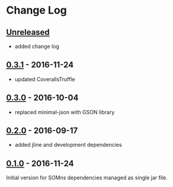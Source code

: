 # Change Log

## [Unreleased]

 - added change log

## [0.3.1] - 2016-11-24

 - updated CoverallsTruffle

## [0.3.0] - 2016-10-04

 - replaced minimal-json with GSON library
 
## [0.2.0] - 2016-09-17

 - added jline and development dependencies

## [0.1.0] - 2016-11-24

Initial version for SOMns dependencies managed as single jar file.

[Unreleased]: https://github.com/smarr/SOMns-deps/compare/89756ed242d92138ee0bfa1c575f201d26d91bba...HEAD
[0.3.1]: https://github.com/smarr/SOMns-deps/compare/5b07163970739ed4f5f2d1f733a80a65d1c123ae...89756ed242d92138ee0bfa1c575f201d26d91bba
[0.3.0]: https://github.com/smarr/SOMns-deps/compare/92dae80c35b8d58c854c17306df2230752b9bd60...5b07163970739ed4f5f2d1f733a80a65d1c123ae
[0.2.0]: https://github.com/smarr/SOMns-deps/compare/de81aa9f3aaacc02d8f80c2abaff199af81ce1e3...92dae80c35b8d58c854c17306df2230752b9bd60
[0.1.0]: https://github.com/smarr/SOMns-deps/compare/18063ae7ea0b1017de3179ca38537189d819e0ae...de81aa9f3aaacc02d8f80c2abaff199af81ce1e3
